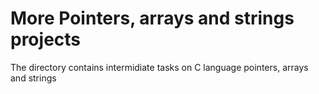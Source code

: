 # More Pointers, arrays and strings projects

The directory contains intermidiate tasks on 
C  language pointers, arrays and strings
